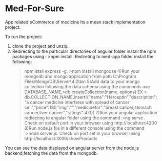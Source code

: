 # Med-For-Sure
App related eCommerce of medicine 
Its a mean stack implementation project.

To run the project:
1) clone the project and unzip.
2) Redirecting to the particular directories of angular folder install the npm packages using : >npm install .Redireting to med-app folder install the following: 
    >npm istall express -g, >npm install mongoose
4)Run your mongodb and mongo application from path C:\Program Files\MongoDB\Server\4.2\bin
5)Add data to your mongo collection following the data schema using the commands
   >use DATABASE_NAME,>db.createCollection(name, options) EX > db.COLLECTION_NAME.insert({"name":"Herceptin","description":"a cancer medicine interferes with spread of cancer                                                   cell","price":180,"img":"","medicinefor":"breast cancer,stomach cancer,liver cancer","ratings":4.0})
7)Run your angular application rediecting to angular folder using the command :>ng serve . Check on default port in your browser using http://localhost:4200
8)Run node.js file in a different console using the command :>node server.js. Check on port set in your browser using http://localhost:3000/showProducts


You can see the data displayed on angular server from the node.js backend,fetching the data from the mongodb.
